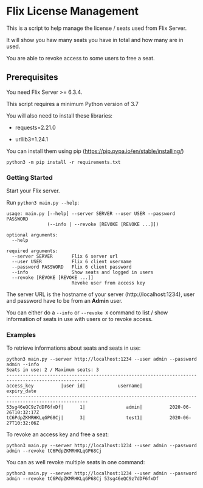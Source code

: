 # Flix License Management

This is a script to help manage the license / seats used from Flix Server.

It will show you haw many seats you have in total and how many are in used.

You are able to revoke access to some users to free a seat.

## Prerequisites

You need Flix Server >= 6.3.4.

This script requires a minimum Python version of 3.7

You will also need to install these libraries:

* requests=2.21.0

* urllib3=1.24.1

You can install them using pip (https://pip.pypa.io/en/stable/installing/)

```python3 -m pip install -r requirements.txt```


### Getting Started

Start your Flix server.

Run ```python3 main.py --help```:

```
usage: main.py [--help] --server SERVER --user USER --password PASSWORD
               (--info | --revoke [REVOKE [REVOKE ...]])

optional arguments:
  --help

required arguments:
  --server SERVER       Flix 6 server url
  --user USER           Flix 6 client username
  --password PASSWORD   Flix 6 client password
  --info                Show seats and logged in users
  --revoke [REVOKE [REVOKE ...]]
                        Revoke user from access key
```

The server URL is the hostname of your server (http://localhost:1234), user and password have to be from an **Admin** user.

You can either do a `--info` or `--revoke X` command to list / show information of seats in use with users or to revoke access.


### Examples

To retrieve informations about seats and seats in use:
```
python3 main.py --server http://localhost:1234 --user admin --password admin --info
Seats in use: 2 / Maximum seats: 3
----------------------------------------------------------------------------------------------------
access_key          |user id|            username|                   expiry_date
----------------------------------------------------------------------------------------------------
53sg46eQC9z7dDF6fxDf|      1|               admin|          2020-06-26T10:32:17Z
tC6PdpZKMRHKLqGP68Cj|      3|               test1|          2020-06-27T10:32:06Z
```

To revoke an access key and free a seat:
```
python3 main.py --server http://localhost:1234 --user admin --password admin --revoke tC6PdpZKMRHKLqGP68Cj
```

You can as well revoke multiple seats in one command:
```
python3 main.py --server http://localhost:1234 --user admin --password admin --revoke tC6PdpZKMRHKLqGP68Cj 53sg46eQC9z7dDF6fxDf
```
